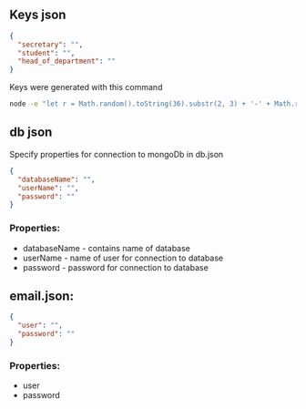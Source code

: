 ## Keys json

```json
{
  "secretary": "",
  "student": "",
  "head_of_department": ""
}
```

Keys were generated with this command

```bash
node -e "let r = Math.random().toString(36).substr(2, 3) + '-' + Math.random().toString(36).substr(2, 3) + '-' + Math.random().toString(36).substr(2, 4); console.log(r);"
```

## db json

Specify properties for connection to mongoDb in db.json

```json
{
  "databaseName": "",
  "userName": "",
  "password": ""
}
```

### Properties:

- databaseName - contains name of database
- userName - name of user for connection to database
- password - password for connection to database

## email.json:

```json
{
  "user": "",
  "password": ""
}
```

### Properties:

- user
- password
